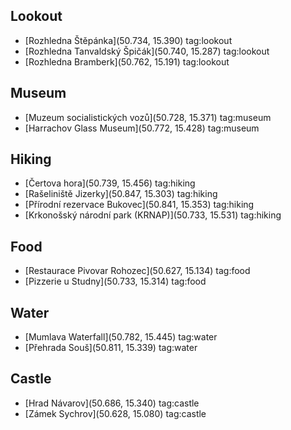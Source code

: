 ## Lookout
- [Rozhledna Štěpánka](50.734, 15.390) tag:lookout
- [Rozhledna Tanvaldský Špičák](50.740, 15.287) tag:lookout
- [Rozhledna Bramberk](50.762, 15.191) tag:lookout

## Museum
- [Muzeum socialistických vozů](50.728, 15.371) tag:museum
- [Harrachov Glass Museum](50.772, 15.428) tag:museum

## Hiking
- [Čertova hora](50.739, 15.456) tag:hiking
- [Rašeliniště Jizerky](50.847, 15.303) tag:hiking
- [Přírodní rezervace Bukovec](50.841, 15.353) tag:hiking
- [Krkonošský národní park (KRNAP)](50.733, 15.531) tag:hiking

## Food
- [Restaurace Pivovar Rohozec](50.627, 15.134) tag:food
- [Pizzerie u Studny](50.733, 15.314) tag:food

## Water
- [Mumlava Waterfall](50.782, 15.445) tag:water
- [Přehrada Souš](50.811, 15.339) tag:water

## Castle
- [Hrad Návarov](50.686, 15.340) tag:castle
- [Zámek Sychrov](50.628, 15.080) tag:castle

